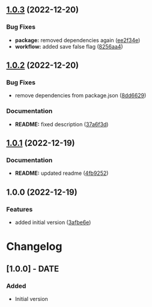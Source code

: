 ## [1.0.3](https://github.com/Thundernerd/Unity3D-StateMachine/compare/v1.0.2...v1.0.3) (2022-12-20)


### Bug Fixes

* **package:** removed dependencies again ([ee2f34e](https://github.com/Thundernerd/Unity3D-StateMachine/commit/ee2f34ead4668e9d22da6ee766ac2763f2c66ced))
* **workflow:** added save false flag ([8256aa4](https://github.com/Thundernerd/Unity3D-StateMachine/commit/8256aa4ad99fc2d9179d9156d4f3b38df47b5c09))

## [1.0.2](https://github.com/Thundernerd/Unity3D-StateMachine/compare/v1.0.1...v1.0.2) (2022-12-20)


### Bug Fixes

* remove dependencies from package.json ([8dd6629](https://github.com/Thundernerd/Unity3D-StateMachine/commit/8dd6629c5ef38ebc0b7065c0b3ab071c74f024c6))


### Documentation

* **README:** fixed description ([37a6f3d](https://github.com/Thundernerd/Unity3D-StateMachine/commit/37a6f3dc6e19efbe8ad34bac19d2128e9753228a))

## [1.0.1](https://github.com/Thundernerd/Unity3D-StateMachine/compare/v1.0.0...v1.0.1) (2022-12-19)


### Documentation

* **README:** updated readme ([4fb9252](https://github.com/Thundernerd/Unity3D-StateMachine/commit/4fb92528c7fe082fa228b5639cf113466c3d4893))

## 1.0.0 (2022-12-19)


### Features

* added initial version ([3afbe6e](https://github.com/Thundernerd/Unity3D-StateMachine/commit/3afbe6e1b884312a5cad65c55adbecc1f0f1843c))

# Changelog

## [1.0.0] - DATE
### Added
- Initial version

